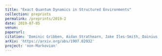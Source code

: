 ```yaml
---
title: "Exact Quantum Dynamics in Structured Environments"
collection: preprints
permalink: /preprints/2019-2
date: 2019-07-05
venue: 
paperurl: 
citation: 'Dominic Gribben, Aidan Strathearn, Jake Iles-Smith, Dainius Kilda, Ahsan Nazir, Brendon W. Lovett and Peter Kirton  <i>arXiv:1907.02932</i> (2019)'
arXiv: 'https://arxiv.org/abs/1907.02932'
project: 'non-Markovian'
---
```



